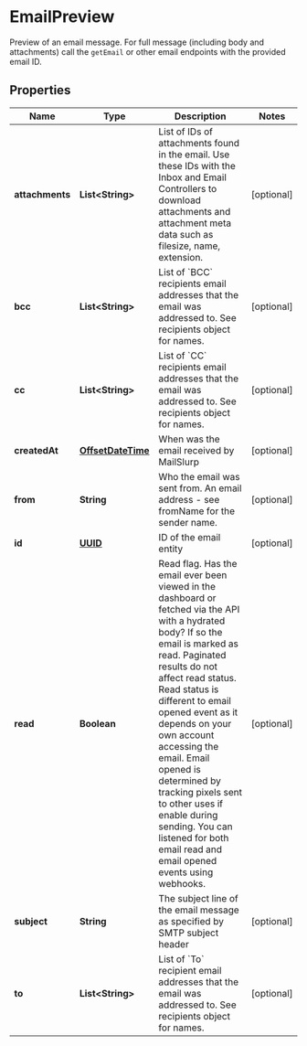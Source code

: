 

# EmailPreview

Preview of an email message. For full message (including body and attachments) call the `getEmail` or other email endpoints with the provided email ID.
## Properties

Name | Type | Description | Notes
------------ | ------------- | ------------- | -------------
**attachments** | **List&lt;String&gt;** | List of IDs of attachments found in the email. Use these IDs with the Inbox and Email Controllers to download attachments and attachment meta data such as filesize, name, extension. |  [optional]
**bcc** | **List&lt;String&gt;** | List of &#x60;BCC&#x60; recipients email addresses that the email was addressed to. See recipients object for names. |  [optional]
**cc** | **List&lt;String&gt;** | List of &#x60;CC&#x60; recipients email addresses that the email was addressed to. See recipients object for names. |  [optional]
**createdAt** | [**OffsetDateTime**](OffsetDateTime) | When was the email received by MailSlurp |  [optional]
**from** | **String** | Who the email was sent from. An email address - see fromName for the sender name. |  [optional]
**id** | [**UUID**](UUID) | ID of the email entity |  [optional]
**read** | **Boolean** | Read flag. Has the email ever been viewed in the dashboard or fetched via the API with a hydrated body? If so the email is marked as read. Paginated results do not affect read status. Read status is different to email opened event as it depends on your own account accessing the email. Email opened is determined by tracking pixels sent to other uses if enable during sending. You can listened for both email read and email opened events using webhooks. |  [optional]
**subject** | **String** | The subject line of the email message as specified by SMTP subject header |  [optional]
**to** | **List&lt;String&gt;** | List of &#x60;To&#x60; recipient email addresses that the email was addressed to. See recipients object for names. |  [optional]



